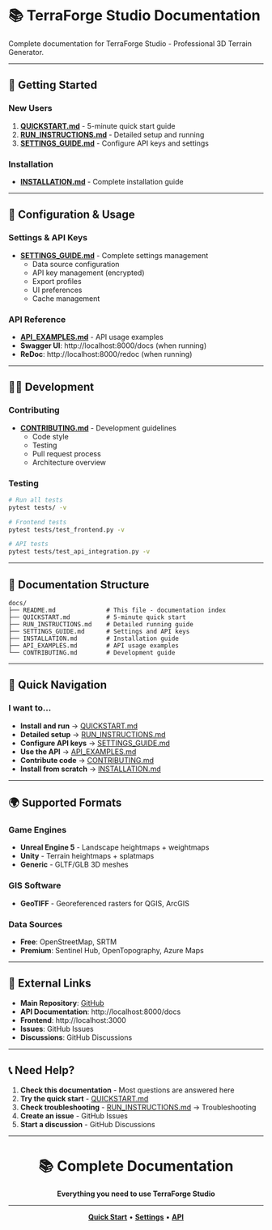 # 📚 TerraForge Studio Documentation

Complete documentation for TerraForge Studio - Professional 3D Terrain Generator.

---

## 🚀 Getting Started

### New Users
1. **[QUICKSTART.md](QUICKSTART.md)** - 5-minute quick start guide
2. **[RUN_INSTRUCTIONS.md](RUN_INSTRUCTIONS.md)** - Detailed setup and running
3. **[SETTINGS_GUIDE.md](SETTINGS_GUIDE.md)** - Configure API keys and settings

### Installation
- **[INSTALLATION.md](INSTALLATION.md)** - Complete installation guide

---

## 🔧 Configuration & Usage

### Settings & API Keys
- **[SETTINGS_GUIDE.md](SETTINGS_GUIDE.md)** - Complete settings management
  - Data source configuration
  - API key management (encrypted)
  - Export profiles
  - UI preferences
  - Cache management

### API Reference
- **[API_EXAMPLES.md](API_EXAMPLES.md)** - API usage examples
- **Swagger UI**: http://localhost:8000/docs (when running)
- **ReDoc**: http://localhost:8000/redoc (when running)

---

## 👨‍💻 Development

### Contributing
- **[CONTRIBUTING.md](CONTRIBUTING.md)** - Development guidelines
  - Code style
  - Testing
  - Pull request process
  - Architecture overview

### Testing
```bash
# Run all tests
pytest tests/ -v

# Frontend tests
pytest tests/test_frontend.py -v

# API tests  
pytest tests/test_api_integration.py -v
```

---

## 📖 Documentation Structure

```
docs/
├── README.md              # This file - documentation index
├── QUICKSTART.md          # 5-minute quick start
├── RUN_INSTRUCTIONS.md    # Detailed running guide
├── SETTINGS_GUIDE.md      # Settings and API keys
├── INSTALLATION.md        # Installation guide
├── API_EXAMPLES.md        # API usage examples
└── CONTRIBUTING.md        # Development guide
```

---

## 🎯 Quick Navigation

### I want to...
- **Install and run** → [QUICKSTART.md](QUICKSTART.md)
- **Detailed setup** → [RUN_INSTRUCTIONS.md](RUN_INSTRUCTIONS.md)
- **Configure API keys** → [SETTINGS_GUIDE.md](SETTINGS_GUIDE.md)
- **Use the API** → [API_EXAMPLES.md](API_EXAMPLES.md)
- **Contribute code** → [CONTRIBUTING.md](CONTRIBUTING.md)
- **Install from scratch** → [INSTALLATION.md](INSTALLATION.md)

---

## 🌍 Supported Formats

### Game Engines
- **Unreal Engine 5** - Landscape heightmaps + weightmaps
- **Unity** - Terrain heightmaps + splatmaps
- **Generic** - GLTF/GLB 3D meshes

### GIS Software
- **GeoTIFF** - Georeferenced rasters for QGIS, ArcGIS

### Data Sources
- **Free**: OpenStreetMap, SRTM
- **Premium**: Sentinel Hub, OpenTopography, Azure Maps

---

## 🔗 External Links

- **Main Repository**: [GitHub](https://github.com/your-org/terraforge-studio)
- **API Documentation**: http://localhost:8000/docs
- **Frontend**: http://localhost:3000
- **Issues**: GitHub Issues
- **Discussions**: GitHub Discussions

---

## 📞 Need Help?

1. **Check this documentation** - Most questions are answered here
2. **Try the quick start** - [QUICKSTART.md](QUICKSTART.md)
3. **Check troubleshooting** - [RUN_INSTRUCTIONS.md](RUN_INSTRUCTIONS.md) → Troubleshooting
4. **Create an issue** - GitHub Issues
5. **Start a discussion** - GitHub Discussions

---

<div align="center">

# 📚 Complete Documentation

**Everything you need to use TerraForge Studio**

---

**[Quick Start](QUICKSTART.md)** • **[Settings](SETTINGS_GUIDE.md)** • **[API](API_EXAMPLES.md)**

</div>